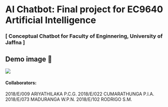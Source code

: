 # AI Chatbot: Final project for EC9640 Artificial Intelligence

### [ Conceptual Chatbot for Faculty of Enginnering, University of Jaffna ]


## Demo image 👀️

![](https://github.com/IsuruAkalanka/AI_chatbot_EC9640/blob/main/readme-files/chatbot%20photo.png)


#### Collaborators:

2018/E/009	ARIYATHILAKA P.C.G.
2018/E/022	CUMARATHUNGA P.I.A.
2018/E/073	MADURANGA W.P.N.
2018/E/102	RODRIGO S.M.
